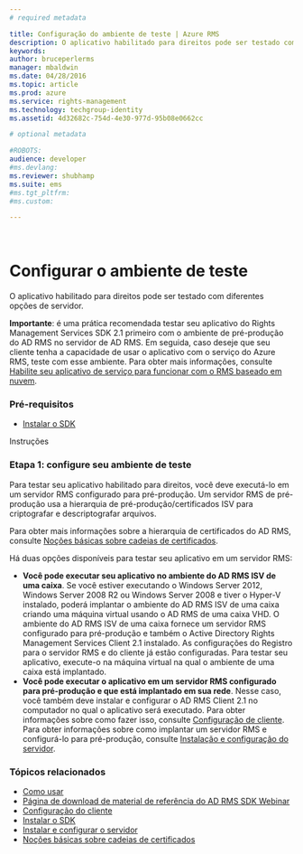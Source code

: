 ```yaml
---
# required metadata

title: Configuração do ambiente de teste | Azure RMS
description: O aplicativo habilitado para direitos pode ser testado com diferentes opções de servidor.
keywords:
author: bruceperlerms
manager: mbaldwin
ms.date: 04/28/2016
ms.topic: article
ms.prod: azure
ms.service: rights-management
ms.technology: techgroup-identity
ms.assetid: 4d32682c-754d-4e30-977d-95b08e0662cc

# optional metadata

#ROBOTS:
audience: developer
#ms.devlang:
ms.reviewer: shubhamp
ms.suite: ems
#ms.tgt_pltfrm:
#ms.custom:

---
```


﻿
# Configurar o ambiente de teste

O aplicativo habilitado para direitos pode ser testado com diferentes opções de servidor.

**Importante**: é uma prática recomendada testar seu aplicativo do Rights Management Services SDK 2.1 primeiro com o ambiente de pré-produção do AD RMS no servidor de AD RMS. Em seguida, caso deseje que seu cliente tenha a capacidade de usar o aplicativo com o serviço do Azure RMS, teste com esse ambiente. Para obter mais informações, consulte [Habilite seu aplicativo de serviço para funcionar com o RMS baseado em nuvem](how-to-use-file-api-with-aadrm-cloud.md).

 

### Pré-requisitos

-   [Instalar o SDK](create-your-first-rights-aware-application.md)

Instruções

### Etapa 1: configure seu ambiente de teste

Para testar seu aplicativo habilitado para direitos, você deve executá-lo em um servidor RMS configurado para pré-produção. Um servidor RMS de pré-produção usa a hierarquia de pré-produção/certificados ISV para criptografar e descriptografar arquivos.

Para obter mais informações sobre a hierarquia de certificados do AD RMS, consulte [Noções básicas sobre cadeias de certificados](understanding-certificate-chains.md).

Há duas opções disponíveis para testar seu aplicativo em um servidor RMS:

-   **Você pode executar seu aplicativo no ambiente do AD RMS ISV de uma caixa**. Se você estiver executando o Windows Server 2012, Windows Server 2008 R2 ou Windows Server 2008 e tiver o Hyper-V instalado, poderá implantar o ambiente do AD RMS ISV de uma caixa criando uma máquina virtual usando o AD RMS de uma caixa VHD. O ambiente do AD RMS ISV de uma caixa fornece um servidor RMS configurado para pré-produção e também o Active Directory Rights Management Services Client 2.1 instalado. As configurações do Registro para o servidor RMS e do cliente já estão configuradas. Para testar seu aplicativo, execute-o na máquina virtual na qual o ambiente de uma caixa está implantado.
-   **Você pode executar o aplicativo em um servidor RMS configurado para pré-produção e que está implantado em sua rede**. Nesse caso, você também deve instalar e configurar o AD RMS Client 2.1 no computador no qual o aplicativo será executado. Para obter informações sobre como fazer isso, consulte [Configuração de cliente](how-to-configure-the-ad-rms-client-2-0.md). Para obter informações sobre como implantar um servidor RMS e configurá-lo para pré-produção, consulte [Instalação e configuração do servidor](how-to-install-and-configure-an-rms-server.md).

### Tópicos relacionados

* [Como usar](how-to-use-msipc.md)
* [Página de download de material de referência do AD RMS SDK Webinar](https://connect.microsoft.com/site1170/Downloads/DownloadDetails.aspx?DownloadID=42440)
* [Configuração do cliente](how-to-configure-the-ad-rms-client-2-0.md)
* [Instalar o SDK](create-your-first-rights-aware-application.md)
* [Instalar e configurar o servidor](how-to-install-and-configure-an-rms-server.md)
* [Noções básicas sobre cadeias de certificados](understanding-certificate-chains.md)
 

 





<!--HONumber=Apr16_HO3-->


